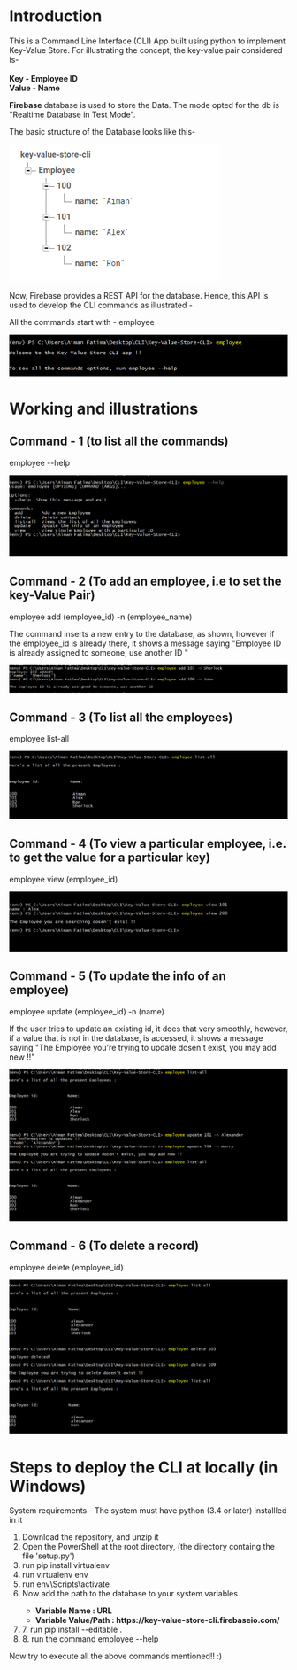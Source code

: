 <h1>Introduction</h1>

This is a Command Line Interface (CLI) App built using python to implement Key-Value Store. 
For illustrating the concept, the key-value pair considered is- 
</br>
</br>
**Key - Employee ID**
</br>
**Value - Name**
</br>

<b>Firebase</b> database is used to store the Data. The mode opted for the db is "Realtime Database in Test Mode".

The basic structure of the Database looks like this- 

![alt text](https://github.com/aimanfatima/key-value-store-cli/blob/master/media/db_structure.png)

Now, Firebase provides a REST API for the database. Hence, this API is used to develop the CLI commands as illustrated - 

All the commands start with - employee

![alt text](https://github.com/aimanfatima/key-value-store-cli/blob/master/media/employee-command.png)

<h1>Working and illustrations</h1>

<h2>Command - 1 (to list all the commands)</h2>

employee --help

![alt text](https://github.com/aimanfatima/key-value-store-cli/blob/master/media/employee-help.png)

<h2>Command - 2 (To add an employee, i.e to set the key-Value Pair)</h2>

employee add (employee_id) -n (employee_name)

The command inserts a new entry to the database, as shown, however if the employee_id is already there, it shows a message saying "Employee ID is already assigned to someone, use another ID "

![alt text](https://github.com/aimanfatima/key-value-store-cli/blob/master/media/employee-add.png)

<h2>Command - 3 (To list all the employees)</h2>

employee list-all

![alt text](https://github.com/aimanfatima/key-value-store-cli/blob/master/media/employee-list-all.png)

<h2>Command - 4 (To view a particular employee, i.e. to get the value for a particular key)</h2>

employee view (employee_id)

![alt text](https://github.com/aimanfatima/key-value-store-cli/blob/master/media/employee-view.png)

<h2>Command - 5 (To update the info of an employee)</h2>

employee update (employee_id) -n (name)

If the user tries to update an existing id, it does that very smoothly, however, if a value that is not in the database, is accessed, it shows a message saying "The Employee you're trying to update dosen't exist, you may add new !!"

![alt text](https://github.com/aimanfatima/key-value-store-cli/blob/master/media/employee-update.png)

<h2>Command - 6 (To delete a record) </h2>

employee delete (employee_id)

![alt text](https://github.com/aimanfatima/key-value-store-cli/blob/master/media/employee-delete.png)

<h1>Steps to deploy the CLI at locally (in Windows)</h1>
System requirements - The system must have python (3.4 or later) installled in it 
<ol>
  <li>Download the repository, and unzip it</li>
  <li>Open the PowerShell at the root directory, (the directory containg the file 'setup.py')</li>
  <li>run pip install virtualenv</li>
  <li>run virtualenv env</li>
  <li>run env\Scripts\activate</li>
  <li>Now add the path to the database to your system variables</li>
        <ul>
          <li><b>Variable Name : URL</b></li>
          <li><b> Variable Value/Path : https://key-value-store-cli.firebaseio.com/</b></li>
        </ul>
  <li>   7. run pip install --editable .</li>
  <li>   8. run the command employee --help</li>  
</ol>

Now try to execute all the above commands mentioned!! :)
